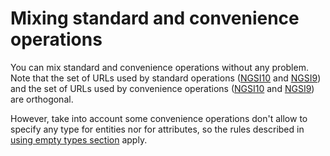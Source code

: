 # Mixing standard and convenience operations

You can mix standard and convenience operations 
without any problem. Note that the set of URLs used by standard
operations
([NGSI10](walkthrough_apiv1.md#summary-of-ngsi10-standard-operations-urls) and
[NGSI9](walkthrough_apiv1.md#summary-of-ngsi9-standard-operations-urls)) and the
set of URLs used by convenience operations
([NGSI10](walkthrough_apiv1.md#summary-of-ngsi10-standard-operations-url) and
[NGSI9](walkthrough_apiv1.md#summary-of-ngsi9-standard-operations-urls)) are
orthogonal.

However, take into account some convenience operations don't allow to
specify any type for entities nor for attributes, so the rules described
in [using empty types section](empty_types.md#using-empty-types) apply.

